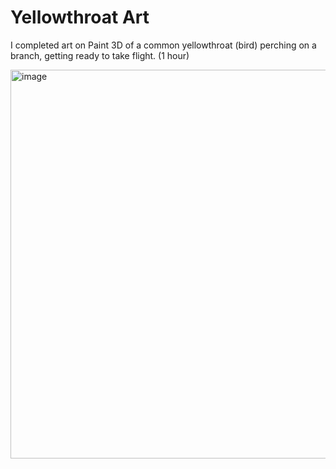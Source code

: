 # Yellowthroat Art

I completed art on Paint 3D of a common yellowthroat (bird) perching on a branch, getting ready to take flight. (1 hour)

<img width="622" alt="image" src="https://github.com/coraljellyfish/yellowthroat-art/assets/174503243/0e3af512-6372-447a-9193-7c7658675436">

